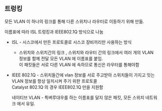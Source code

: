 ## 트렁킹 
모든 VLAN 이 하나의 링크를 통해 다른 스위치나 라우터로 이동하기 위해 만듦.

이름표에 따라 ISL 트렁킹과 IEEE802.1Q 방식으로 나눔 
- ISL - 시스코에서 만든 프로토콜로 시스코 장비끼리만 사용하는 방식
  - 스위치와 스위치간의 링크 , 스위치와 라우터 간의 링크에서 여러 개의 VLAN 정보를 함께 전달 
모든 VLAN 에 이름표를 붙임.   
이 패킷들은 서로 다른 VLAN 에 속하므로 통신은 라우터를 통해야함 
- IEEE 802.1Q - 스위치들간에 vlan 정보를 서로 주고받아 스위치들이 가지고 잇는 VLAN 정보를 항상 일치시켜 주기 위한 프로토콜    
  Catalyst 802.1Q 의 경우 IEEE802.1Q 만을 지원함

    네이티브 VLAN  - 특벼루대우를 하는 이름표를 달지 않은 패킷, 모든 스위치 네트워크 에서 유일.